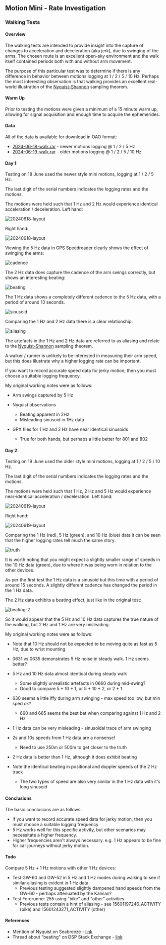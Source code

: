 ## Motion Mini - Rate Investigation

### Walking Tests

#### Overview

The walking tests are intended to provide insight into the capture of changes to acceleration and deceleration (aka jerk), due to swinging of the arms. The chosen route is an excellent open-sky environment and the walk itself contained periods both with and without arm movement.

The purpose of this particular test was to determine if there is any difference in behavior between motions logging at 1 / 2 / 5 / 10 Hz. Perhaps the most interesting observation is that walking provides an excellent real-world illustration of the [Nyquist-Shannon](https://en.wikipedia.org/wiki/Nyquist%E2%80%93Shannon_sampling_theorem) sampling theorem.



#### Warm Up

Prior to testing the motions were given a minimum of a 15 minute warm up, allowing for signal acquisition and enough time to acquire the ephemerides.



#### Data

All of the data is available for download in OAO format:

- [2024-06-18-walk.rar](2024-06-18-walk.rar) - newer motions logging @ 1 / 2 / 5 Hz
- [2024-06-19-walk.rar](2024-06-19-walk.rar) - older motions logging @ 1 / 2 / 5 / 10 Hz



#### Day 1

Testing on 18 June used the newer style mini motions, logging at 1 / 2 / 5 Hz.

The last digit of the serial numbers indicates the logging rates and the motions.

The motions were held such that 1 Hz and 2 Hz would experience identical acceleration / deceleration. Left hand:

![20240618-layout](img/20240618_140812.jpg)

Right hand:

![20240618-layout](img/20240618_140839.jpg)



Viewing the 5 Hz data in GPS Speedreader clearly shows the effect of swinging the arms:

![cadence](img/cadence.png)



The 2 Hz data does capture the cadence of the arm swings correctly, but shows an interesting beating:

![beating](img/beating.png)



The 1 Hz data shows a completely different cadence to the 5 Hz data, with a period of around 10 seconds.

![sinusoid](img/sinusoid.png)



Comparing the 1 Hz and 2 Hz data there is a clear relationship:

![aliasing](img/aliasing.png)



The artefacts in the 1 Hz and 2 Hz data are referred to as aliasing and relate to the [Nyquist-Shannon](https://en.wikipedia.org/wiki/Nyquist%E2%80%93Shannon_sampling_theorem) sampling theorem.

A walker / runner is unlikely to be interested in measuring their arm speed, but this does illustrate why a higher logging rate can be important.

If you want to record accurate speed data for jerky motion, then you must choose a suitable logging frequency.



My original working notes were as follows:

- Arm swings captured by 5 Hz
- Nyquist observations
  - Beating apparent in 2Hz
  - Misleading sinusoid in 1Hz data

- GPX files for 1 Hz and 2 Hz have near identical sinusoids
  - True for both hands, but perhaps a little better for 801 and 802



#### Day 2

Testing on 19 June used the older style mini motions, logging at 1 / 2 / 5 / 10 Hz.

The last digit of the serial numbers indicates the logging rates and the motions.

The motions were held such that 1 Hz, 2 Hz and 5 Hz would experience near-identical acceleration / deceleration. Left hand:

![20240619-layout](img/20240619_161836.jpg)

Right hand:

![20240619-layout](img/20240619_161854.jpg)



Comparing the 1 Hz (red), 5 Hz (green), and 10 Hz (blue) data it can be seen that the higher logging rates tell much the same story:

![truth](img/truth.png)

It is worth noting that you might expect a slightly smaller range of speeds in the 10 Hz data (green), due to where it was being worn in relation to the other devices.

As per the first test the 1 Hz data is a sinusoid but this time with a period of around 15 seconds. A slightly different cadence has changed the period in the 1 Hz data.

The 2 Hz data exhibits a beating effect, just like in the original test:

![beating-2](img/beating-2.png)



So it would appear that the 5 Hz and 10 Hz data captures the true nature of the walking, but 2 Hz and 1 Hz are very misleading.



My original working notes were as follows:

- Note that 10 Hz should not be expected to be moving quite as fast as 5 Hz, due to wrist mounting
- 0631 vs 0635 demonstrates 5 Hz noise in steady walk. 1 Hz seems better?
- 5 Hz and 10 Hz data almost identical during steady walk
  - Some slightly unrealistic artefacts in 0660 during mid-swing?
  - Good to compare 5 + 10 + 1, or 5 + 10 + 2, or 2 + 1
- 630 seems a little iffy during arm swinging - max speed too low, but min sped ok?
  - 660 and 665 seems the best bet when comparing against 1 Hz and 2 Hz
- 1 Hz data can be very misleading - sinusoidal trace of arm swinging
- 2s and 10s speeds from 1 Hz data are a nonsense!
  - Need to use 250m or 500m to get closer to the truth

- 2 Hz data is better than 1 Hz, although it does exhibit beating
- Note the identical beating in positional and doppler speeds of the 2 Hz track
  - The two types of speed are also very similar in the 1 Hz data with it's long sinusoid




#### Conclusions

The basic conclusions are as follows:

- If you want to record accurate speed data for jerky motion, then you must choose a suitable logging frequency.
- 5 Hz works well for this specific activity, but other scenarios may necessitate a higher frequency.
- Higher frequencies aren't always necessary. e.g. 1 Hz appears to be fine for car journeys without jerky motion.



#### Todo

Compare 5 Hz + 1 Hz motions with other 1 Hz devices:

- Test GW-60 and GW-52 in 5 Hz and 1 Hz modes during walking to see if similar aliasing is evident in 1 Hz data
  - Previous testing suggested slightly dampened hand speeds from the GW-60 - perhaps attenuated by the Kalman?
- Test Forerunner 255 using "bike" and "other" activities
  - Previous tests contain a hint of aliasing - see 15601197246_ACTIVITY (bike) and 15601243271_ACTIVITY (other)



#### References

- Mention of Nyquist on Seabreeze - [link](https://www.seabreeze.com.au/forums/Windsurfing/Gps/Speed-Accuracy?page=5#2731952)
- Thread about "beating" on DSP Stack Exchange - [link](https://dsp.stackexchange.com/questions/10398/aliasing-beating-frequency)

